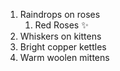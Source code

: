 1. Raindrops on roses
   1. Red Roses :sparkles:
2. Whiskers on kittens
3. Bright copper kettles
4. Warm woolen mittens
